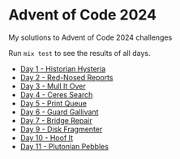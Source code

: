 # Advent of Code 2024

My solutions to Advent of Code 2024 challenges

Run `mix test` to see the results of all days.

- [Day 1 - Historian Hysteria](./days/01-historian_hysteria)
- [Day 2 - Red-Nosed Reports](./days/02-red_nosed_reports)
- [Day 3 - Mull It Over](./days/03-mull_it_over)
- [Day 4 - Ceres Search](./days/04-ceres_search)
- [Day 5 - Print Queue](./days/05-print_queue)
- [Day 6 - Guard Gallivant](./days/06-guard_gallivant)
- [Day 7 - Bridge Repair](./days/07-bridge_repair)
- [Day 9 - Disk Fragmenter](./days/09-disk_fragmenter)
- [Day 10 - Hoof It](./days/10-hoof_it)
- [Day 11 - Plutonian Pebbles](./days/11-plutonian_pebbles)
